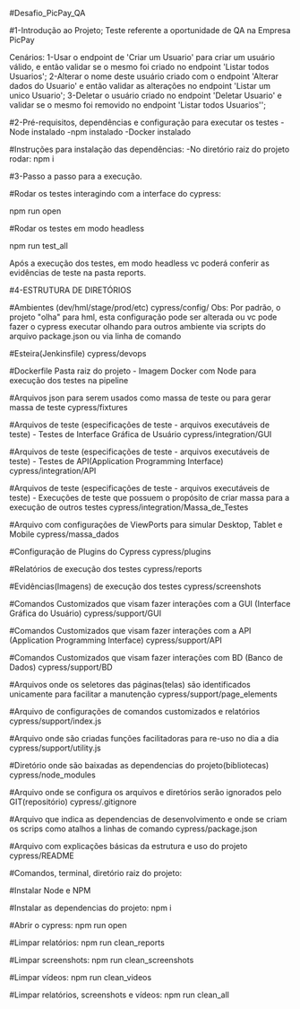 #Desafio_PicPay_QA

#1-Introdução ao Projeto;
Teste referente a oportunidade de QA na Empresa PicPay

Cenários:
1-Usar o endpoint de 'Criar um Usuario' para criar um usuário válido, e então validar se o mesmo foi criado no endpoint 'Listar todos Usuarios';
2-Alterar o nome deste usuário criado com o endpoint 'Alterar dados do Usuario' e então validar as alterações no endpoint 'Listar um unico Usuario';
3-Deletar o usuário criado no endpoint 'Deletar Usuario' e validar se o mesmo foi removido no endpoint 'Listar todos Usuarios'';



#2-Pré-requisitos, dependências e configuração para executar os testes
-Node instalado
-npm instalado
-Docker instalado

#Instruções para instalação das dependências:
-No diretório raiz do projeto rodar:
npm i

#3-Passo a passo para a execução.


#Rodar os testes interagindo com a interface do cypress:

npm run open

#Rodar os testes em modo headless

npm run test_all

Após a execução dos testes, em modo headless vc poderá conferir as evidências de teste na pasta reports.


#4-ESTRUTURA DE DIRETÓRIOS

#Ambientes (dev/hml/stage/prod/etc)
cypress/config/
Obs: Por padrão, o projeto "olha" para hml, esta configuração pode ser alterada ou vc pode fazer o cypress executar olhando para outros ambiente via scripts do arquivo package.json ou via linha de comando

#Esteira(Jenkinsfile)
cypress/devops

#Dockerfile
Pasta raiz do projeto - Imagem Docker com Node para execução dos testes na pipeline

#Arquivos json para serem usados como massa de teste ou para gerar massa de teste
cypress/fixtures

#Arquivos de teste (especificações de teste - arquivos executáveis de teste) - Testes de Interface Gráfica de Usuário
cypress/integration/GUI

#Arquivos de teste (especificações de teste - arquivos executáveis de teste) - Testes de API(Application Programming Interface)
cypress/integration/API

#Arquivos de teste (especificações de teste - arquivos executáveis de teste) - Execuções de teste que possuem o propósito de criar massa para a execução de outros testes
cypress/integration/Massa_de_Testes

#Arquivo com configurações de ViewPorts para simular Desktop, Tablet e Mobile
cypress/massa_dados

#Configuração de Plugins do Cypress
cypress/plugins

#Relatórios de execução dos testes
cypress/reports

#Evidências(Imagens) de execução dos testes
cypress/screenshots

#Comandos Customizados que visam fazer interações com a GUI (Interface Gráfica do Usuário)
cypress/support/GUI

#Comandos Customizados que visam fazer interações com a API (Application Programming Interface)
cypress/support/API

#Comandos Customizados que visam fazer interações com BD (Banco de Dados)
cypress/support/BD

#Arquivos onde os seletores das páginas(telas) são identificados unicamente para facilitar a manutenção
cypress/support/page_elements

#Arquivo de configurações de comandos customizados e relatórios
cypress/support/index.js

#Arquivo onde são criadas funções facilitadoras para re-uso no dia a dia
cypress/support/utility.js

#Diretório onde são baixadas as dependencias do projeto(bibliotecas)
cypress/node_modules

#Arquivo onde se configura os arquivos e diretórios serão ignorados pelo GIT(repositório)
cypress/.gitignore

#Arquivo que indica as dependencias de desenvolvimento e onde se criam os scrips como atalhos a linhas de comando
cypress/package.json

#Arquivo com explicações básicas da estrutura e uso do projeto
cypress/README



#Comandos, terminal, diretório raiz do projeto:


#Instalar Node e NPM

#Instalar as dependencias do projeto: npm i

#Abrir o cypress: npm run open

#Limpar relatórios: npm run clean_reports

#Limpar screenshots: npm run clean_screenshots

#Limpar vídeos: npm run clean_videos

#Limpar relatórios, screenshots e vídeos: npm run clean_all
